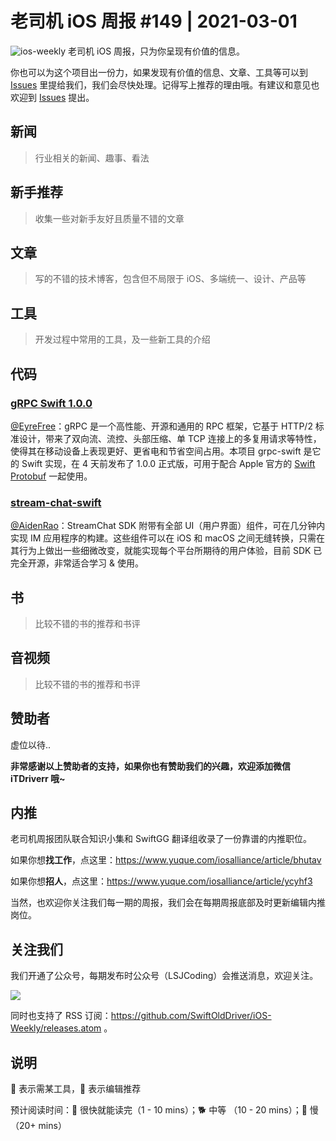 # 老司机 iOS 周报 #149 | 2021-03-01

![ios-weekly](https://github.com/SwiftOldDriver/iOS-Weekly/blob/master/assets/ios-weekly.png?raw=true)
老司机 iOS 周报，只为你呈现有价值的信息。

你也可以为这个项目出一份力，如果发现有价值的信息、文章、工具等可以到 [Issues](https://github.com/SwiftOldDriver/iOS-Weekly/issues) 里提给我们，我们会尽快处理。记得写上推荐的理由哦。有建议和意见也欢迎到 [Issues](https://github.com/SwiftOldDriver/iOS-Weekly/issues) 提出。

## 新闻

> 行业相关的新闻、趣事、看法

## 新手推荐

> 收集一些对新手友好且质量不错的文章

## 文章

> 写的不错的技术博客，包含但不局限于 iOS、多端统一、设计、产品等

## 工具

> 开发过程中常用的工具，及一些新工具的介绍

## 代码

### [gRPC Swift 1.0.0](https://github.com/grpc/grpc-swift/releases/tag/1.0.0)

[@EyreFree](https://github.com/EyreFree)：gRPC 是一个高性能、开源和通用的 RPC 框架，它基于 HTTP/2 标准设计，带来了双向流、流控、头部压缩、单 TCP 连接上的多复用请求等特性，使得其在移动设备上表现更好、更省电和节省空间占用。本项目 grpc-swift 是它的 Swift 实现，在 4 天前发布了 1.0.0 正式版，可用于配合 Apple 官方的 [Swift Protobuf](https://github.com/apple/swift-protobuf) 一起使用。

### [stream-chat-swift](https://github.com/SwiftOldDriver/iOS-Weekly/issues/2628)

[@AidenRao](https://weibo.com/AidenRao)：StreamChat SDK 附带有全部 UI（用户界面）组件，可在几分钟内实现 IM 应用程序的构建。这些组件可以在 iOS 和 macOS 之间无缝转换，只需在其行为上做出一些细微改变，就能实现每个平台所期待的用户体验，目前 SDK 已完全开源，非常适合学习 & 使用。

## 书

> 比较不错的书的推荐和书评

## 音视频

> 比较不错的书的推荐和书评

## 赞助者

虚位以待..

**非常感谢以上赞助者的支持，如果你也有赞助我们的兴趣，欢迎添加微信 iTDriverr 哦~**

## 内推

老司机周报团队联合知识小集和 SwiftGG 翻译组收录了一份靠谱的内推职位。

如果你想**找工作**，点这里：https://www.yuque.com/iosalliance/article/bhutav

如果你想**招人**，点这里：https://www.yuque.com/iosalliance/article/ycyhf3

当然，也欢迎你关注我们每一期的周报，我们会在每期周报底部及时更新编辑内推岗位。

## 关注我们

我们开通了公众号，每期发布时公众号（LSJCoding）会推送消息，欢迎关注。

![](https://github.com/SwiftOldDriver/iOS-Weekly/blob/master/assets/qrcode_for_wechat.jpg?raw=true)

同时也支持了 RSS 订阅：https://github.com/SwiftOldDriver/iOS-Weekly/releases.atom 。

## 说明

🚧 表示需某工具，🌟 表示编辑推荐

预计阅读时间：🐎 很快就能读完（1 - 10 mins）；🐕 中等 （10 - 20 mins）；🐢 慢（20+ mins）
